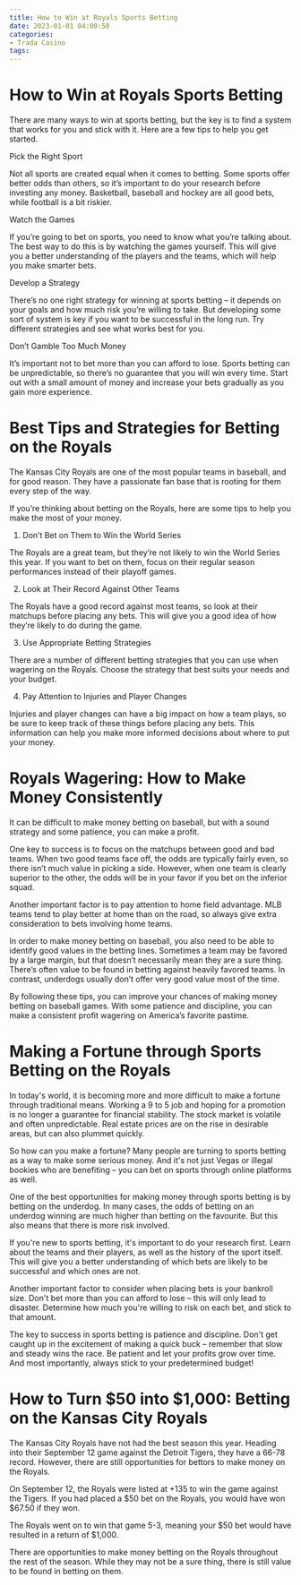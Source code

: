 ```yaml
---
title: How to Win at Royals Sports Betting
date: 2023-01-01 04:00:50
categories:
- Trada Casino
tags:
---
```



#  How to Win at Royals Sports Betting

There are many ways to win at sports betting, but the key is to find a system that works for you and stick with it. Here are a few tips to help you get started.

Pick the Right Sport

Not all sports are created equal when it comes to betting. Some sports offer better odds than others, so it’s important to do your research before investing any money. Basketball, baseball and hockey are all good bets, while football is a bit riskier.

Watch the Games

If you’re going to bet on sports, you need to know what you’re talking about. The best way to do this is by watching the games yourself. This will give you a better understanding of the players and the teams, which will help you make smarter bets.

Develop a Strategy

There’s no one right strategy for winning at sports betting – it depends on your goals and how much risk you’re willing to take. But developing some sort of system is key if you want to be successful in the long run. Try different strategies and see what works best for you.

Don’t Gamble Too Much Money

It’s important not to bet more than you can afford to lose. Sports betting can be unpredictable, so there’s no guarantee that you will win every time. Start out with a small amount of money and increase your bets gradually as you gain more experience.

#  Best Tips and Strategies for Betting on the Royals

The Kansas City Royals are one of the most popular teams in baseball, and for good reason. They have a passionate fan base that is rooting for them every step of the way.

If you’re thinking about betting on the Royals, here are some tips to help you make the most of your money.

1. Don’t Bet on Them to Win the World Series

The Royals are a great team, but they’re not likely to win the World Series this year. If you want to bet on them, focus on their regular season performances instead of their playoff games.

2. Look at Their Record Against Other Teams

The Royals have a good record against most teams, so look at their matchups before placing any bets. This will give you a good idea of how they’re likely to do during the game.

3. Use Appropriate Betting Strategies

There are a number of different betting strategies that you can use when wagering on the Royals. Choose the strategy that best suits your needs and your budget.

4. Pay Attention to Injuries and Player Changes

Injuries and player changes can have a big impact on how a team plays, so be sure to keep track of these things before placing any bets. This information can help you make more informed decisions about where to put your money.

#  Royals Wagering: How to Make Money Consistently

It can be difficult to make money betting on baseball, but with a sound strategy and some patience, you can make a profit.

One key to success is to focus on the matchups between good and bad teams. When two good teams face off, the odds are typically fairly even, so there isn’t much value in picking a side. However, when one team is clearly superior to the other, the odds will be in your favor if you bet on the inferior squad.

Another important factor is to pay attention to home field advantage. MLB teams tend to play better at home than on the road, so always give extra consideration to bets involving home teams.

In order to make money betting on baseball, you also need to be able to identify good values in the betting lines. Sometimes a team may be favored by a large margin, but that doesn’t necessarily mean they are a sure thing. There’s often value to be found in betting against heavily favored teams. In contrast, underdogs usually don’t offer very good value most of the time.

By following these tips, you can improve your chances of making money betting on baseball games. With some patience and discipline, you can make a consistent profit wagering on America’s favorite pastime.

#  Making a Fortune through Sports Betting on the Royals

In today's world, it is becoming more and more difficult to make a fortune through traditional means. Working a 9 to 5 job and hoping for a promotion is no longer a guarantee for financial stability. The stock market is volatile and often unpredictable. Real estate prices are on the rise in desirable areas, but can also plummet quickly.

So how can you make a fortune? Many people are turning to sports betting as a way to make some serious money. And it's not just Vegas or illegal bookies who are benefiting – you can bet on sports through online platforms as well.

One of the best opportunities for making money through sports betting is by betting on the underdog. In many cases, the odds of betting on an underdog winning are much higher than betting on the favourite. But this also means that there is more risk involved.

If you're new to sports betting, it's important to do your research first. Learn about the teams and their players, as well as the history of the sport itself. This will give you a better understanding of which bets are likely to be successful and which ones are not.

Another important factor to consider when placing bets is your bankroll size. Don't bet more than you can afford to lose – this will only lead to disaster. Determine how much you're willing to risk on each bet, and stick to that amount.

The key to success in sports betting is patience and discipline. Don't get caught up in the excitement of making a quick buck – remember that slow and steady wins the race. Be patient and let your profits grow over time. And most importantly, always stick to your predetermined budget!

#  How to Turn $50 into $1,000: Betting on the Kansas City Royals

The Kansas City Royals have not had the best season this year. Heading into their September 12 game against the Detroit Tigers, they have a 66-78 record. However, there are still opportunities for bettors to make money on the Royals.

On September 12, the Royals were listed at +135 to win the game against the Tigers. If you had placed a $50 bet on the Royals, you would have won $67.50 if they won.

The Royals went on to win that game 5-3, meaning your $50 bet would have resulted in a return of $1,000.

There are opportunities to make money betting on the Royals throughout the rest of the season. While they may not be a sure thing, there is still value to be found in betting on them.